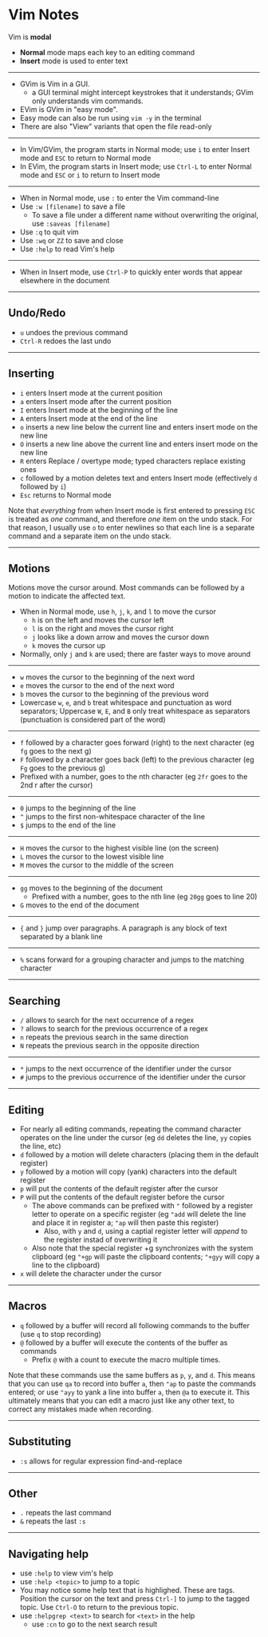 # Vim Notes
Vim is **modal**

- **Normal** mode maps each key to an editing command
- **Insert** mode is used to enter text

---

- GVim is Vim in a GUI.
    - a GUI terminal might intercept keystrokes that it understands;
      GVim only understands vim commands.
- EVim is GVim in "easy mode".
- Easy mode can also be run using `vim -y` in the terminal
- There are also "View" variants that open the file read-only

---

- In Vim/GVim, the program starts in Normal mode; use `i` to enter Insert mode and `ESC` to return to Normal mode
- In EVim, the program starts in Insert mode; use `Ctrl-L` to enter Normal mode and `ESC` or `i` to return to Insert mode

---

- When in Normal mode, use `:` to enter the Vim command-line
- Use `:w [filename]` to save a file
    - To save a file under a different name without overwriting the original, use `:saveas [filename]`
- Use `:q` to quit vim
- Use `:wq` or `ZZ` to save and close
- Use `:help` to read Vim's help

---

- When in Insert mode, use `Ctrl-P` to quickly enter words that appear elsewhere in the document

---
## Undo/Redo

- `u` undoes the previous command
- `Ctrl-R` redoes the last undo

---
## Inserting

- `i` enters Insert mode at the current position
- `a` enters Insert mode after the current position
- `I` enters Insert mode at the beginning of the line
- `A` enters Insert mode at the end of the line
- `o` inserts a new line below the current line and enters insert mode on the new line
- `O` inserts a new line above the current line and enters insert mode on the new line
- `R` enters Replace / overtype mode; typed characters replace existing ones
- `c` followed by a motion deletes text and enters Insert mode (effectively `d` followed by `i`)
- `Esc` returns to Normal mode


Note that *everything* from when Insert mode is first entered to pressing `ESC`
is treated as *one* command, and therefore *one* item on the undo stack.
For that reason, I usually use `o` to enter newlines so that each line is a
separate command and a separate item on the undo stack.

---
## Motions
Motions move the cursor around. Most commands can be followed by a motion to indicate the affected text.

- When in Normal mode, use `h`, `j`, `k`, and `l` to move the cursor
    - `h` is on the left and moves the cursor left
    - `l` is on the right and moves the cursor right
    - `j` looks like a down arrow and moves the cursor down
    - `k` moves the cursor up
- Normally, only `j` and `k` are used; there are faster ways to move around

---

- `w` moves the cursor to the beginning of the next word
- `e` moves the cursor to the end of the next word
- `b` moves the cursor to the beginning of the previous word
- Lowercase `w`, `e`, and `b` treat whitespace and punctuation as word separators; Uppercase `W`, `E`, and `B` only treat whitespace as separators (punctuation is considered part of the word)

---

- `f` followed by a character goes forward (right) to the next character (eg `fg` goes to the next g)
- `F` followed by a character goes back (left) to the previous character (eg `Fg` goes to the previous g)
- Prefixed with a number, goes to the nth character (eg `2fr` goes to the 2nd r after the cursor)

---

- `0` jumps to the beginning of the line
- `^` jumps to the first non-whitespace character of the line
- `$` jumps to the end of the line

---

- `H` moves the cursor to the highest visible line (on the screen)
- `L` moves the cursor to the lowest visible line
- `M` moves the cursor to the middle of the screen

---

- `gg` moves to the beginning of the document
    - Prefixed with a number, goes to the nth line (eg `20gg` goes to line 20)
- `G` moves to the end of the document

---

- `{` and `}` jump over paragraphs. A paragraph is any block of text separated by a blank line

---

- `%` scans forward for a grouping character and jumps to the matching character

---
## Searching

- `/` allows to search for the next occurrence of a regex
- `?` allows to search for the previous occurrence of a regex
- `n` repeats the previous search in the same direction
- `N` repeats the previous search in the opposite direction

---

- `*` jumps to the next occurrence of the identifier under the cursor
- `#` jumps to the previous occurrence of the identifier under the cursor

---
## Editing

- For nearly all editing commands, repeating the command character operates on the line under the cursor (eg `dd` deletes the line, `yy` copies the line, etc)
- `d` followed by a motion will delete characters (placing them in the default register)
- `y` followed by a motion will copy (yank) characters into the default register
- `p` will put the contents of the default register after the cursor
- `P` will put the contents of the default register before the cursor
    - The above commands can be prefixed with `"` followed by a register letter to operate on a specific register (eg `"add` will delete the line and place it in register a; `"ap` will then paste this register)
        - Also, with `y` and `d`, using a captial register letter will *append* to the register instad of overwriting it
    - Also note that the special register +g synchronizes with the system clipboard (eg `"+gp` will paste the clipboard contents; `"+gyy` will copy a line to the clipboard)
- `x` will delete the character under the cursor

---
## Macros

- `q` followed by a buffer will record all following commands to the buffer (use `q` to stop recording)
- `@` followed by a buffer will execute the contents of the buffer as commands
    - Prefix `@` with a count to execute the macro multiple times.


Note that these commands use the same buffers as `p`, `y`, and `d`.
This means that you can use `qa` to record into buffer `a`, then `"ap` to paste
the commands entered; or use `"ayy` to yank a line into buffer `a`, then `@a`
to execute it. This ultimately means that you can edit a macro just like any
other text, to correct any mistakes made when recording.

---
## Substituting

- `:s` allows for regular expression find-and-replace

---
## Other

- `.` repeats the last command
- `&` repeats the last `:s`

---
## Navigating help

- use `:help` to view vim's help
- use `:help <topic>` to jump to a topic
- You may notice some help text that is highlighed. These are tags. Position the cursor on the text and press `Ctrl-]` to jump to the tagged topic. Use `Ctrl-O` to return to the previous topic.
- use `:helpgrep <text>` to search for `<text>` in the help
    - use `:cn` to go to the next search result


